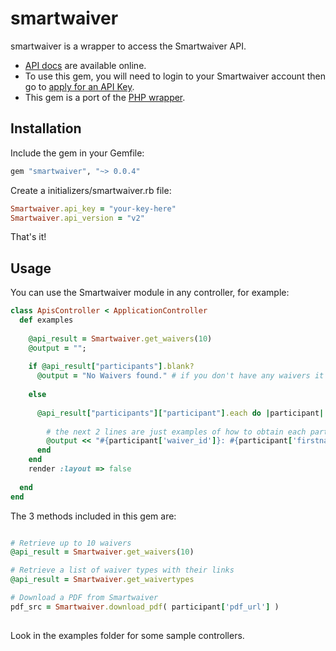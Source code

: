 # smartwaiver

smartwaiver is a wrapper to access the Smartwaiver API.

- [API docs][api_docs] are available online. 
- To use this gem, you will need to login to your Smartwaiver account then go to [apply for an API Key][apply_keys]. 
- This gem is a port of the [PHP wrapper][php_wrapper]. 

## Installation
Include the gem in your Gemfile:
``` ruby
gem "smartwaiver", "~> 0.0.4"
```

Create a initializers/smartwaiver.rb file:
``` ruby
Smartwaiver.api_key = "your-key-here" 
Smartwaiver.api_version = "v2" 
```

That's it!

## Usage
You can use the Smartwaiver module in any controller, for example:

``` ruby
class ApisController < ApplicationController
  def examples
    
    @api_result = Smartwaiver.get_waivers(10)
    @output = "";
 
    if @api_result["participants"].blank?
      @output = "No Waivers found." # if you don't have any waivers it'll fail here
      
    else
      
      @api_result["participants"]["participant"].each do |participant|
        
        # the next 2 lines are just examples of how to obtain each participant's information.  For a full list of values please go to: https://www.smartwaiver.com/p/API
        @output << "#{participant['waiver_id']}: #{participant['firstname']} #{participant['lastname']} <br />"
      end
    end
    render :layout => false
    
  end
end
``` 

The 3 methods included in this gem are:
``` ruby

# Retrieve up to 10 waivers
@api_result = Smartwaiver.get_waivers(10)

# Retrieve a list of waiver types with their links
@api_result = Smartwaiver.get_waivertypes  

# Download a PDF from Smartwaiver
pdf_src = Smartwaiver.download_pdf( participant['pdf_url'] )
  
``` 

Look in the examples folder for some sample controllers.


[api_docs]: https://www.smartwaiver.com/p/API
[apply_keys]: https://www.smartwaiver.com/m/rest/
[php_wrapper]: https://github.com/smartwaivercom/smartwaiverapi/tree/master/v2/php
